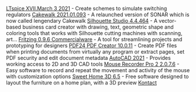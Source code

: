 [LTspice XVII.March 3 2021](https://ltspice-iv.en.lo4d.com/windows "LTspice XVII.March 3 2021") - Create schemes to simulate switching regulators
[Cakewalk 2021.01.093](https://cakewalk.en.lo4d.com/windows "Cakewalk 2021.01.093") - A relaunched version of SONAR which is now called lengendary Cakewalk
[Silhouette Studio 4.4.464](https://silhouette-studio.en.lo4d.com/windows "Silhouette Studio 4.4.464") - A vector-based business card creator with drawing, text, geometric shape and coloring tools that works with Silhouette cutting machines with scanning, art...
[Fritzing 0.9.6 Commercialware](https://fritzing.en.lo4d.com/windows "Fritzing 0.9.6 Commercialware") - A tool for streamlining projects and prototyping for designers
[PDF24 PDF Creator 10.0.11](https://pdf24-pdf-creator.en.lo4d.com/windows "PDF24 PDF Creator 10.0.11") - Create PDF files when printing documents from virtually any program or extract pages, set PDF security and edit document metadata
[AutoCAD 2021](https://autocad.en.lo4d.com/windows "AutoCAD 2021") - Provides working access to 2D and 3D CAD tools
[Mouse Recorder Pro 2 2.0.7.6](https://mouse-recorder-pro-2.en.lo4d.com/windows "Mouse Recorder Pro 2 2.0.7.6") - Easy software to record and repeat the movement and activity of the mouse with customization options
[Sweet Home 3D 6.5](https://sweet-home-3d.en.lo4d.com/windows "Sweet Home 3D 6.5") - Free software designed to layout the furniture on a home plan, with a 3D preview
[Kontact](https://kontact.kde.org/)
